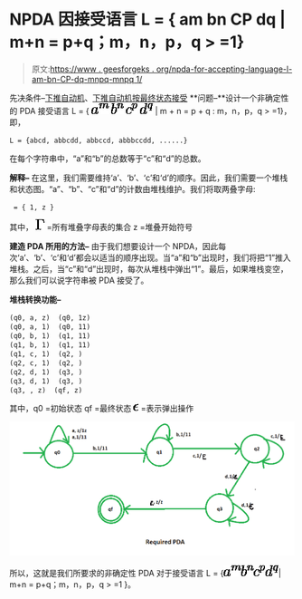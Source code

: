 # NPDA 因接受语言 L = { am bn CP dq | m+n = p+q；m，n，p，q > =1}

> 原文:[https://www . geesforgeks . org/npda-for-accepting-language-l-am-bn-CP-dq-mnpq-mnpq 1/](https://www.geeksforgeeks.org/npda-for-accepting-the-language-l-am-bn-cp-dq-mnpq-mnpq1/)

先决条件–[下推自动机](https://www.geeksforgeeks.org/theory-of-computation-pushdown-automata/)、[下推自动机按最终状态接受](https://www.geeksforgeeks.org/pushdown-automata-acceptance-final-state/)
**问题–**设计一个非确定性的 PDA 接受语言 L = { ![a^m](img/3e5e28580a8fb6fef278f86011122004.png "Rendered by QuickLaTeX.com") ![b^n](img/ccc205985e45e55e57f89bc858ee68c9.png "Rendered by QuickLaTeX.com") ![c^p](img/b1cacac0a463008171813be3e65381b5.png "Rendered by QuickLaTeX.com") ![d^q](img/5859581adff37a93bef65a8688a15e6a.png "Rendered by QuickLaTeX.com") | m + n = p + q : m，n，p，q > =1}，即，

```
L = {abcd, abbcdd, abbccd, abbbccdd, ......}
```

在每个字符串中，“a”和“b”的总数等于“c”和“d”的总数。

**解释–**
在这里，我们需要维持‘a’、‘b’、‘c’和‘d’的顺序。因此，我们需要一个堆栈和状态图。“a”、“b”、“c”和“d”的计数由堆栈维护。我们将取两叠字母:

```
 = { 1, z } 
```

其中，
![\Gamma](img/7227a362929bad8def3d7ea099742850.png "Rendered by QuickLaTeX.com") =所有堆叠字母表的集合
z =堆叠开始符号

**建造 PDA 所用的方法–**
由于我们想要设计一个 NPDA，因此每次‘a’、‘b’、‘c’和‘d’都会以适当的顺序出现。当“a”和“b”出现时，我们将把“1”推入堆栈。之后，当“c”和“d”出现时，每次从堆栈中弹出“1”。最后，如果堆栈变空，那么我们可以说字符串被 PDA 接受了。

**堆栈转换功能–**

```
(q0, a, z)  (q0, 1z)
(q0, a, 1)  (q0, 11)
(q0, b, 1)  (q1, 11)
(q1, b, 1)  (q1, 11)
(q1, c, 1)  (q2, )
(q2, c, 1)  (q2, )
(q2, d, 1)  (q3, )
(q3, d, 1)  (q3, )
(q3, , z)  (qf, z)     

```

其中，q0 =初始状态
qf =最终状态
![\epsilon](img/9e0d0faaeb36399f71c3ccdd6c2b69d0.png "Rendered by QuickLaTeX.com") =表示弹出操作

![](img/acf6dc8c6b45dc6e38d60cdafffe84e4.png)

所以，这就是我们所要求的非确定性 PDA 对于接受语言 L = {![a^m](img/3e5e28580a8fb6fef278f86011122004.png "Rendered by QuickLaTeX.com")![b^n](img/ccc205985e45e55e57f89bc858ee68c9.png "Rendered by QuickLaTeX.com")![c^p](img/b1cacac0a463008171813be3e65381b5.png "Rendered by QuickLaTeX.com")![d^q](img/5859581adff37a93bef65a8688a15e6a.png "Rendered by QuickLaTeX.com")| m+n = p+q；m，n，p，q > =1 }。